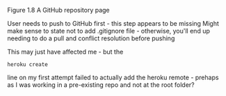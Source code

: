 Figure 1.8 A GitHub repository page

User needs to push to GitHub first - this step appears to be missing
Might make sense to state not to add .gitignore file - otherwise, you'll end up needing to do a pull and conflict resolution before pushing 

This may just have affected me - but the 

```heroku create```

line on my first attempt failed to actually add the heroku remote - prehaps as I was working in a pre-existing repo and not at the root folder?
